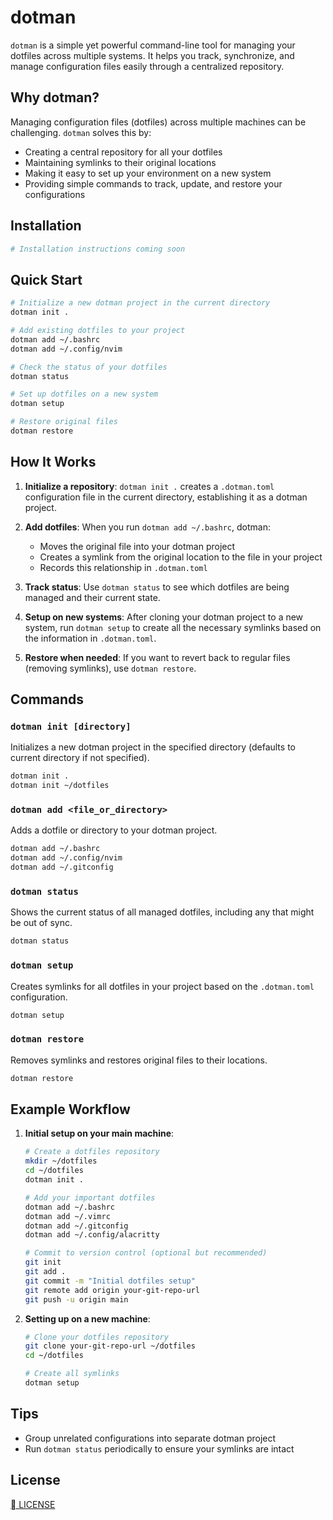 # dotman

`dotman` is a simple yet powerful command-line tool for managing your dotfiles across multiple systems. 
It helps you track, synchronize, and manage configuration files easily through a centralized repository.

## Why dotman?

Managing configuration files (dotfiles) across multiple machines can be challenging. `dotman` solves this by:

- Creating a central repository for all your dotfiles
- Maintaining symlinks to their original locations
- Making it easy to set up your environment on a new system
- Providing simple commands to track, update, and restore your configurations

## Installation

```bash
# Installation instructions coming soon
```

## Quick Start

```bash
# Initialize a new dotman project in the current directory
dotman init .

# Add existing dotfiles to your project
dotman add ~/.bashrc
dotman add ~/.config/nvim

# Check the status of your dotfiles
dotman status

# Set up dotfiles on a new system
dotman setup

# Restore original files
dotman restore
```

## How It Works

1. **Initialize a repository**: `dotman init .` creates a `.dotman.toml` configuration file in the current directory, establishing it as a dotman project.

2. **Add dotfiles**: When you run `dotman add ~/.bashrc`, dotman:
   - Moves the original file into your dotman project
   - Creates a symlink from the original location to the file in your project
   - Records this relationship in `.dotman.toml`

3. **Track status**: Use `dotman status` to see which dotfiles are being managed and their current state.

4. **Setup on new systems**: After cloning your dotman project to a new system, run `dotman setup` to create all the necessary symlinks based on the information in `.dotman.toml`.

5. **Restore when needed**: If you want to revert back to regular files (removing symlinks), use `dotman restore`.

## Commands

### `dotman init [directory]`

Initializes a new dotman project in the specified directory (defaults to current directory if not specified).

```bash
dotman init .
dotman init ~/dotfiles
```

### `dotman add <file_or_directory>`

Adds a dotfile or directory to your dotman project.

```bash
dotman add ~/.bashrc
dotman add ~/.config/nvim
dotman add ~/.gitconfig
```

### `dotman status`

Shows the current status of all managed dotfiles, including any that might be out of sync.

```bash
dotman status
```

### `dotman setup`

Creates symlinks for all dotfiles in your project based on the `.dotman.toml` configuration.

```bash
dotman setup
```

### `dotman restore`

Removes symlinks and restores original files to their locations.

```bash
dotman restore
```

## Example Workflow

1. **Initial setup on your main machine**:
   ```bash
   # Create a dotfiles repository
   mkdir ~/dotfiles
   cd ~/dotfiles
   dotman init .
   
   # Add your important dotfiles
   dotman add ~/.bashrc
   dotman add ~/.vimrc
   dotman add ~/.gitconfig
   dotman add ~/.config/alacritty
   
   # Commit to version control (optional but recommended)
   git init
   git add .
   git commit -m "Initial dotfiles setup"
   git remote add origin your-git-repo-url
   git push -u origin main
   ```

2. **Setting up on a new machine**:
   ```bash
   # Clone your dotfiles repository
   git clone your-git-repo-url ~/dotfiles
   cd ~/dotfiles
   
   # Create all symlinks
   dotman setup
   ```

## Tips

- Group unrelated configurations into separate dotman project
- Run `dotman status` periodically to ensure your symlinks are intact

## License

[ LICENSE](LICENSE)

